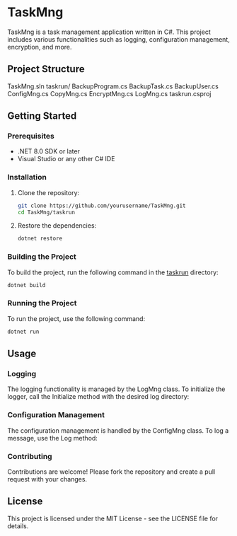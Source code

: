 # TaskMng

TaskMng is a task management application written in C#. This project includes various functionalities such as logging, configuration management, encryption, and more.

## Project Structure
TaskMng.sln 
taskrun/ 
BackupProgram.cs 
BackupTask.cs 
BackupUser.cs 
ConfigMng.cs 
CopyMng.cs 
EncryptMng.cs 
LogMng.cs 
taskrun.csproj

## Getting Started

### Prerequisites

- .NET 8.0 SDK or later
- Visual Studio or any other C# IDE

### Installation

1. Clone the repository:
    ```sh
    git clone https://github.com/yourusername/TaskMng.git
    cd TaskMng/taskrun
    ```

2. Restore the dependencies:
    ```sh
    dotnet restore
    ```

### Building the Project

To build the project, run the following command in the [taskrun](http://_vscodecontentref_/7) directory:
```sh
dotnet build
```

### Running the Project
To run the project, use the following command:
```sh
dotnet run
```

## Usage
### Logging
The logging functionality is managed by the LogMng class. To initialize the logger, call the Initialize method with the desired log directory:

### Configuration Management
The configuration management is handled by the ConfigMng class. To log a message, use the Log method:

### Contributing
Contributions are welcome! Please fork the repository and create a pull request with your changes.

## License
This project is licensed under the MIT License - see the LICENSE file for details.

